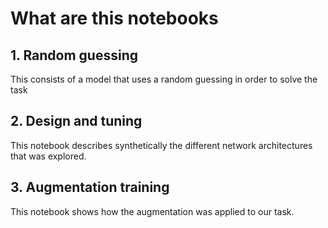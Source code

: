 # What are this notebooks

## 1. Random guessing
This consists of a model that uses a random guessing in order to solve the task

## 2. Design and tuning
This notebook describes synthetically the different network architectures that was explored.

## 3. Augmentation training
This notebook shows how the augmentation was applied to our task.
